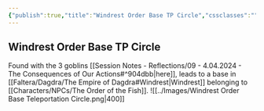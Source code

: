 ```yaml
---
{"publish":true,"title":"Windrest Order Base TP Circle","cssclasses":""}
---
```


## Windrest Order Base TP Circle

Found with the 3 goblins [[Session Notes - Reflections/09 - 4.04.2024 - The Consequences of Our Actions#^904dbb\|here]], leads to a base in [[Faltera/Dagdra/The Empire of Dagdra#Windrest\|Windrest]] belonging to [[Characters/NPCs/The Order of the Fish]]. 
![[../Images/Windrest Order Base Teleportation Circle.png|400]]
